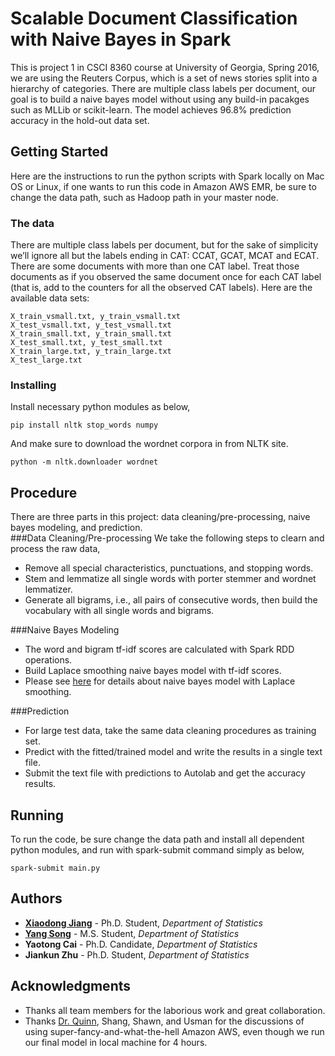 # Scalable Document Classification with Naive Bayes in Spark

This is project 1 in CSCI 8360 course at University of Georgia, Spring 2016, we are using the Reuters Corpus, which is a set of news stories split intoa hierarchy of categories. There are multiple class labels per document, our goal is to build a naive bayes model without using any build-in pacakges such as MLLib or scikit-learn. The model achieves 96.8% prediction accuracy in the hold-out data set.


## Getting Started

Here are the instructions to run the python scripts with Spark locally on Mac OS or Linux, if one wants to run this code in Amazon AWS EMR, be sure to change the data path, such as Hadoop path in your master node.

### The data
There are multiple class labels per document, but for the sakeof simplicity we’ll ignore all but the labels ending in CAT: CCAT, GCAT, MCAT and ECAT. There are some documents with more than one CAT label. Treat those documents as ifyou observed the same document once for each CAT label (that is, add to the countersfor all the observed CAT labels).
Here are the available data sets:

```
X_train_vsmall.txt, y_train_vsmall.txt
X_test_vsmall.txt, y_test_vsmall.txt
X_train_small.txt, y_train_small.txt
X_test_small.txt, y_test_small.txt
X_train_large.txt, y_train_large.txt
X_test_large.txt
```
### Installing 

Install necessary python modules as below,

```
pip install nltk stop_words numpy  
```

And make sure to download the wordnet corpora in from NLTK site.

```
python -m nltk.downloader wordnet
```
## Procedure
There are three parts in this project: data cleaning/pre-processing, naive bayes modeling, and prediction.  
###Data Cleaning/Pre-processing
We take the following steps to clearn and process the raw data,

* Remove all special characteristics, punctuations, and stopping words. 
* Stem and lemmatize all single words with porter stemmer and wordnet lemmatizer.
* Generate all bigrams, i.e., all pairs of consecutive words, then build the vocabulary with all single words and bigrams.

###Naive Bayes Modeling
* The word and bigram tf-idf scores are calculated with Spark RDD operations.
* Build Laplace smoothing naive bayes model with tf-idf scores.
* Please see [here](https://web.stanford.edu/class/cs124/lec/naivebayes.pdf) for details about naive bayes model with Laplace smoothing.

###Prediction
* For large test data, take the same data cleaning procedures as training set. 
* Predict with the fitted/trained model and write the results in a single text file.
* Submit the text file with predictions to Autolab and get the accuracy results.

## Running
To run the code, be sure change the data path and install all dependent python modules, and run with spark-submit command simply as below,

```
spark-submit main.py
```

## Authors

* **[Xiaodong Jiang](https://www.linkedin.com/in/xiaodongjiang)** - Ph.D. Student, *Department of Statistics*
* **[Yang Song](https://www.linkedin.com/in/yang-song-74298a118/en)** - M.S. Student, *Department of Statistics*
* **Yaotong Cai** - Ph.D. Candidate, *Department of Statistics*
* **Jiankun Zhu** - Ph.D. Student, *Department of Statistics*
   
## Acknowledgments

* Thanks all team members for the laborious work and great collaboration.
* Thanks [Dr. Quinn](http://cobweb.cs.uga.edu/~squinn/), Shang, Shawn, and Usman for the discussions of using super-fancy-and-what-the-hell Amazon AWS, even though we run our final model in local machine for 4 hours.

